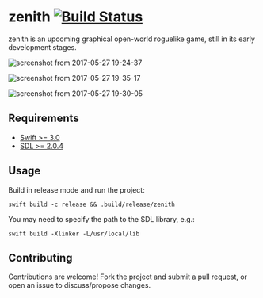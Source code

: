 zenith [![Build Status](https://travis-ci.org/emlai/zenith.svg?branch=master)](https://travis-ci.org/emlai/zenith)
======

zenith is an upcoming graphical open-world roguelike game, still in its early development stages.

![screenshot from 2017-05-27 19-24-37](https://cloud.githubusercontent.com/assets/7543552/26522927/15fdea12-4314-11e7-9830-c65c397579fa.png)

![screenshot from 2017-05-27 19-35-17](https://cloud.githubusercontent.com/assets/7543552/26522929/161ae5d6-4314-11e7-92ab-fc9d87038586.png)

![screenshot from 2017-05-27 19-30-05](https://cloud.githubusercontent.com/assets/7543552/26522928/15ff2206-4314-11e7-9926-abe0a259f7d4.png)

Requirements
------------

- [Swift >= 3.0][1]
- [SDL >= 2.0.4][2]


Usage
-----

Build in release mode and run the project:

    swift build -c release && .build/release/zenith

You may need to specify the path to the SDL library, e.g.:

    swift build -Xlinker -L/usr/local/lib


Contributing
------------

Contributions are welcome! Fork the project and submit a pull request, or open an issue to discuss/propose changes.


[1]: https://swift.org
[2]: https://www.libsdl.org
